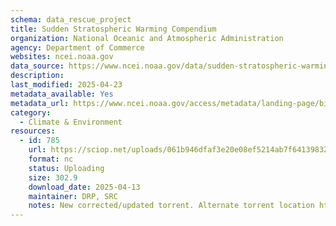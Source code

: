 ```yaml
---
schema: data_rescue_project 
title: Sudden Stratospheric Warming Compendium
organization: National Oceanic and Atmospheric Administration
agency: Department of Commerce
websites: ncei.noaa.gov
data_source: https://www.ncei.noaa.gov/data/sudden-stratospheric-warming-compendium/
description: 
last_modified: 2025-04-23
metadata_available: Yes
metadata_url: https://www.ncei.noaa.gov/access/metadata/landing-page/bin/iso?id=gov.noaa.ncdcC00960
category:
  - Climate & Environment 
resources:
  - id: 785
    url: https://sciop.net/uploads/061b946dfaf3e20e08ef5214ab7f6413983205af
    format: nc
    status: Uploading
    size: 302.9
    download_date: 2025-04-13
    maintainer: DRP, SRC
    notes: New corrected/updated torrent. Alternate torrent location https://academictorrents.com/details/061b946dfaf3e20e08ef5214ab7f6413983205af
---
```

